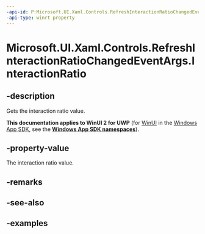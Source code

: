 ```yaml
---
-api-id: P:Microsoft.UI.Xaml.Controls.RefreshInteractionRatioChangedEventArgs.InteractionRatio
-api-type: winrt property
---
```

<!-- Property syntax.
public double InteractionRatio { get; }
-->

# Microsoft.UI.Xaml.Controls.RefreshInteractionRatioChangedEventArgs.InteractionRatio


## -description

Gets the interaction ratio value.


**This documentation applies to WinUI 2 for UWP** (for [WinUI](/windows/apps/winui/winui3/) in the [Windows App SDK](/windows/apps/windows-app-sdk/), see the **[Windows App SDK namespaces](/windows/windows-app-sdk/api/winrt/)**).

## -property-value

The interaction ratio value.


## -remarks


## -see-also


## -examples


